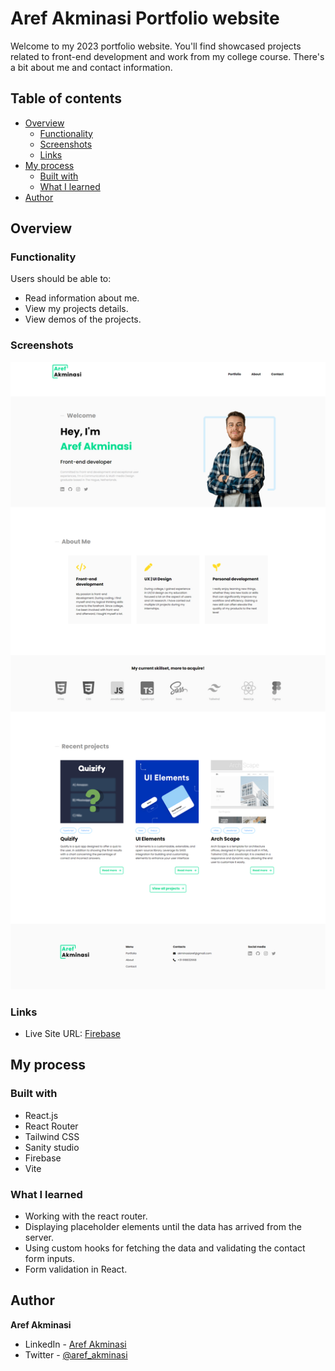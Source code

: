 # Aref Akminasi Portfolio website

Welcome to my 2023 portfolio website.
You'll find showcased projects related to front-end development and work from my college course.
There's a bit about me and contact information.

## Table of contents

- [Overview](#overview)
  - [Functionality](#functionality)
  - [Screenshots](#screenshots)
  - [Links](#links)
- [My process](#my-process)
  - [Built with](#built-with)
  - [What I learned](#what-i-learned)
- [Author](#author)

## Overview

### Functionality

Users should be able to:

- Read information about me.
- View my projects details.
- View demos of the projects.

### Screenshots

![](/screenshots/screenshot1.png)

### Links

- Live Site URL: [Firebase](https://arefakminasi.com)

## My process

### Built with

- React.js
- React Router
- Tailwind CSS
- Sanity studio
- Firebase
- Vite

### What I learned

- Working with the react router.
- Displaying placeholder elements until the data has arrived from the server.
- Using custom hooks for fetching the data and validating the contact form inputs.
- Form validation in React.

## Author

**Aref Akminasi**

- LinkedIn - [Aref Akminasi](https://www.linkedin.com/in/aref-akminasi-91412b207/)
- Twitter - [@aref_akminasi](https://twitter.com/aref_akminasi)
